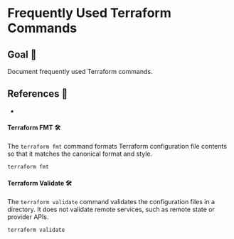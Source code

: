 # Frequently Used Terraform Commands

## Goal 🎯

Document frequently used Terraform commands.

## References 📝
- []()

#### Terraform FMT 🛠️
The `terraform fmt` command formats Terraform configuration file contents so that it matches the canonical format and style.

```Bash
terraform fmt
```

#### Terraform Validate 🛠️
The `terraform validate` command validates the configuration files in a directory. It does not validate remote services, such as remote state or provider APIs.

```Bash
terraform validate
```
